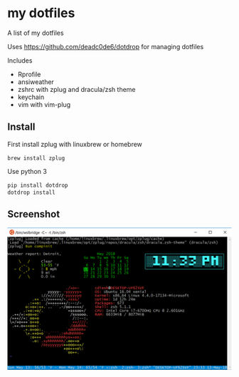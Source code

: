 # my dotfiles

A list of my dotfiles

Uses https://github.com/deadc0de6/dotdrop for managing dotfiles

Includes

- Rprofile
- ansiweather
- zshrc with zplug and dracula/zsh theme
- keychain
- vim with vim-plug

## Install

First install zplug with linuxbrew or homebrew

    brew install zplug

Use python 3

    pip install dotdrop
    dotdrop install

## Screenshot

![](img/1.png)
